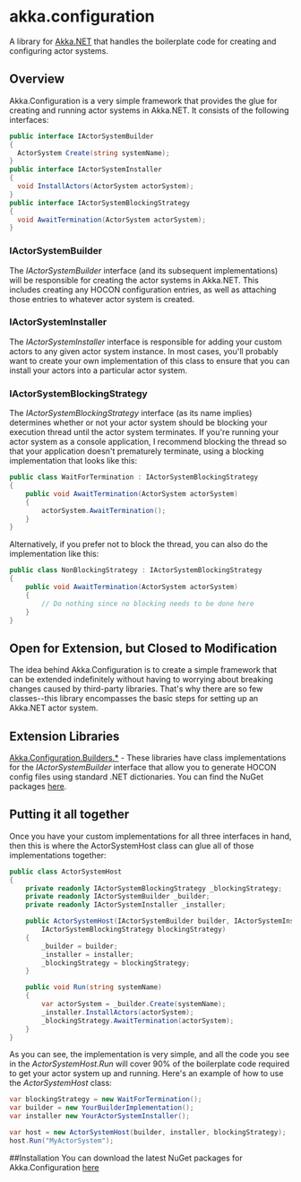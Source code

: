 # akka.configuration
A library for [Akka.NET](http://getakka.net) that handles the boilerplate code for creating and configuring actor systems.

## Overview
Akka.Configuration is a very simple framework that provides the glue for creating and running actor systems in Akka.NET. It consists of the following interfaces:

```csharp
public interface IActorSystemBuilder
{
  ActorSystem Create(string systemName);
}
public interface IActorSystemInstaller
{
  void InstallActors(ActorSystem actorSystem);
}
public interface IActorSystemBlockingStrategy
{
  void AwaitTermination(ActorSystem actorSystem);
}
```

### IActorSystemBuilder
The *IActorSystemBuilder* interface (and its subsequent implementations) will be responsible for creating the actor systems in Akka.NET. This includes creating any HOCON configuration entries, as well as attaching those entries to whatever actor system is created.

### IActorSystemInstaller
The *IActorSystemInstaller* interface is responsible for adding your custom actors to any given actor system instance. In most cases, you'll probably want to create your own implementation of this class to ensure that you can install your actors into a particular actor system.

### IActorSystemBlockingStrategy
The *IActorSystemBlockingStrategy* interface (as its name implies) determines whether or not your actor system should be blocking your execution thread until the actor system terminates. If you're running your actor system as a console application, I recommend blocking the thread so that your application doesn't prematurely terminate, using a blocking implementation that looks like this:

```csharp
public class WaitForTermination : IActorSystemBlockingStrategy
{
    public void AwaitTermination(ActorSystem actorSystem)
    {
        actorSystem.AwaitTermination();
    }
}

```
Alternatively, if you prefer not to block the thread, you can also do the implementation like this:
```csharp
public class NonBlockingStrategy : IActorSystemBlockingStrategy
{
    public void AwaitTermination(ActorSystem actorSystem)
    {
        // Do nothing since no blocking needs to be done here
    }
}
```

## Open for Extension, but Closed to Modification
The idea behind Akka.Configuration is to create a simple framework that can be extended indefinitely without having to worrying about breaking changes caused by third-party libraries. That's why there are so few classes--this library encompasses the basic steps for setting up an Akka.NET actor system.

## Extension Libraries
[Akka.Configuration.Builders.*](https://github.com/philiplaureano/akka.configuration.builders) - These libraries have class implementations for the *IActorSystemBuilder* interface that allow you to generate HOCON config files using standard .NET dictionaries. You can find the NuGet packages [here](https://www.nuget.org/packages?q=akka.configuration).

## Putting it all together
Once you have your custom implementations for all three interfaces in hand, then this is where the ActorSystemHost class can glue all of those implementations together:

```csharp
public class ActorSystemHost
{
    private readonly IActorSystemBlockingStrategy _blockingStrategy;
    private readonly IActorSystemBuilder _builder;
    private readonly IActorSystemInstaller _installer;

    public ActorSystemHost(IActorSystemBuilder builder, IActorSystemInstaller installer, 
        IActorSystemBlockingStrategy blockingStrategy)
    {
        _builder = builder;
        _installer = installer;
        _blockingStrategy = blockingStrategy;
    }

    public void Run(string systemName)
    {
        var actorSystem = _builder.Create(systemName);
        _installer.InstallActors(actorSystem);
        _blockingStrategy.AwaitTermination(actorSystem);
    }
}
```
As you can see, the implementation is very simple, and all the code you see in the *ActorSystemHost.Run* will cover 90% of the boilerplate code required to get your actor system up and running. Here's an example of how to use the *ActorSystemHost* class:

```csharp
var blockingStrategy = new WaitForTermination();
var builder = new YourBuilderImplementation();
var installer new YourActorSystemInstaller();

var host = new ActorSystemHost(builder, installer, blockingStrategy);
host.Run("MyActorSystem");
```

##Installation
You can download the latest NuGet packages for Akka.Configuration [here](https://www.nuget.org/packages/Akka.Configuration)
